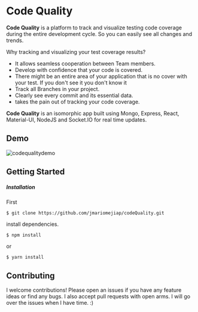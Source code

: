 

# Code Quality



**Code Quality** is a platform to track and visualize testing code coverage during the entire development cycle. 
So you can easily see all changes and trends.

Why tracking and visualizing your test coverage results?
* It allows seamless cooperation between Team members.
* Develop with confidence that your code is covered.
* There might be an entire area of your application that is no cover with your test. If you don't see it you don't know it
* Track all Branches in your project.
* Clearly see every commit and its essential data.
* takes the pain out of tracking your code coverage.

**Code Quality** is an isomorphic app built using Mongo, Express, React, Material-UI, NodeJS and Socket.IO for real time updates.


## Demo

![codequalitydemo](https://user-images.githubusercontent.com/22829270/39225292-4ce907f4-4800-11e8-97ff-ec988c895187.gif)





## Getting Started

##### Installation



First
```
$ git clone https://github.com/jmariomejiap/codeQuality.git
```

install dependencies.
```
$ npm install 
```
or 
```
$ yarn install
```




## Contributing
I welcome contributions! Please open an issues if you have any feature ideas or find any bugs. I also accept pull requests with open arms. I will go over the issues when I have time. :)


